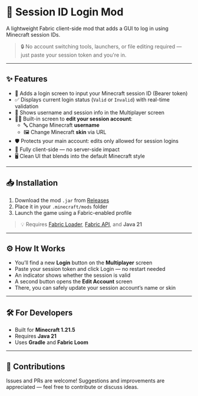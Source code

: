# 🪪 Session ID Login Mod

A lightweight Fabric client-side mod that adds a GUI to log in using Minecraft session IDs.

> 🔒 No account switching tools, launchers, or file editing required — just paste your session token and you're in.

---

## ✨ Features

- 🧩 Adds a login screen to input your Minecraft session ID (Bearer token)
- ✅ Displays current login status (`Valid` or `Invalid`) with real-time validation
- 💬 Shows username and session info in the Multiplayer screen
- 🧑‍💼 Built-in screen to **edit your session account**:
    - 🔤 Change Minecraft **username**
    - 🖼️ Change Minecraft **skin** via URL
- 🛡️ Protects your main account: edits only allowed for session logins
- 🎯 Fully client-side — no server-side impact
- 🖥️ Clean UI that blends into the default Minecraft style

---

## 📥 Installation

1. Download the mod `.jar` from [Releases](https://github.com/Majanito/Fabric-Session-Login/releases)
2. Place it in your `.minecraft/mods` folder
3. Launch the game using a Fabric-enabled profile

> 💡 Requires [Fabric Loader](https://fabricmc.net/use/), [Fabric API](https://modrinth.com/mod/fabric-api), and **Java 21**

---

## ⚙️ How It Works

- You’ll find a new **Login** button on the **Multiplayer** screen
- Paste your session token and click Login — no restart needed
- An indicator shows whether the session is valid
- A second button opens the **Edit Account** screen
- There, you can safely update your session account’s name or skin

---

## 🛠️ For Developers

- Built for **Minecraft 1.21.5**
- Requires **Java 21**
- Uses **Gradle** and **Fabric Loom**

---

## 🤝 Contributions

Issues and PRs are welcome! Suggestions and improvements are appreciated — feel free to contribute or discuss ideas.
